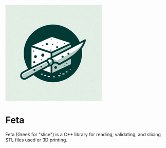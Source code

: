 <img src="img/feta.jpg" width="300" alt="Project Logo">

# Feta

Feta (Greek for "slice") is a C++ library for reading, validating, and slicing STL files used or 3D printing.
